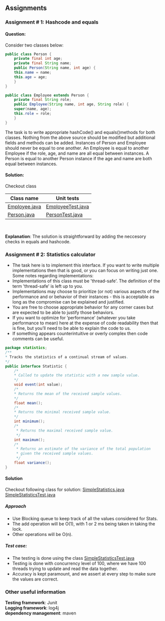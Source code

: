 ## Assignments
### Assignment # 1:  Hashcode and equals
#### Question: 
Consider two classes below: 
```java
public class Person {
    private final int age;
    private final String name;
    public Person(String name, int age) {
    this.name = name;
    this.age = age;
    }
}

public class Employee extends Person {
    private final String role;
    public Employee(String name, int age, String role) {
    super(name, age);
    this.role = role;
    }
}
```
The task is to write appropriate hashCode() and equals()methods for both classes.
Nothing from the above source should be modified but additional fields and methods can be
added. Instances of Person and Employee should never be equal to one another. An
Employee is equal to another Employee if the role, age, and name are all equal between
instances. A Person is equal to another Person instance if the age and name are both equal
between instances.

#### Solution: 
Checkout class

| Class name                                            | Unit tests                                                    | 
|-------------------------------------------------------|---------------------------------------------------------------|
| [Employee.java](src/main/java/problem1/Employee.java) | [EmployeeTest.java](src/test/java/problem1/EmployeeTest.java) | 
| [Person.java](src/main/java/problem1/Person.java)     | [PersonTest.java](src/test/java/problem1/PersonTest.java)     | 

<br>

**Explanation**:
The solution is straightforward by adding the neccesory checks in equals and hashcode. 


### Assignment # 2:  Statistics calculator
- The task here is to implement this interface. If you want to write  multiple implementations then that is good, or you can focus on writing just one. Some notes regarding implementations:
- Implementations of this class must be 'thread-safe'. The definition of the term 'thread-safe' is left up to you.
- Implementations may choose to prioritize (or not) various aspects of the performance and or behavior of their instances - this is acceptable as long as the compromise can be explained and justified.
- You are free to choose appropriate behavior for any corner cases but are expected to be able to justify those behaviors.
- If you want to optimize for ‘performance’ (whatever you take performance to mean) here at the expense of code readability then that is fine, but you’ll need to be able to explain the code to us.
- If something appears counterintuitive or overly complex then code comments can be useful.

```java
package statistics;
/**
* Tracks the statistics of a continual stream of values.
*/
public interface Statistic {
    /*
    * Called to update the statistic with a new sample value.
    */
    void event(int value);
    /*
    * Returns the mean of the received sample values.
    */
    float mean();
    /*
    * Returns the minimal received sample value.
    */
    int minimum();
    /*
     * Returns the maximal received sample value.
     */
    int maximum();
    /*
     * Returns an estimate of the variance of the total population
     * given the received sample values.
     */
    float variance();
}
```
#### Solution 
Checkout following class for solution: 
[SimpleStatistics.java](src/main/java/problem2/SimpleStatistics.java)
[SimpleStatisticsTest.java](src/test/java/problem2/SimpleStatisticsTest.java)

##### Approach
- Use Blocking queue to keep track of all the values considered for Stats. 
- The add operation will be O(1), with 1 or 2 ms being taken in taking the lock. 
- Other operations will be O(n).  

##### Test case:
- The testing is done using the class [SimpleStatisticsTest.java](src/test/java/problem2/SimpleStatisticsTest.java)
- Testing is done with concurrency level of 100, where we have 100 threads trying to update and read the data together.  
- Accuracy is kept paramount, and we assert at every step to make sure the values are correct.  

### Other useful information
**Testing framework**:  Junit  <br>
**Logging framework**:  log4j <br>
**dependency management**:  maven

